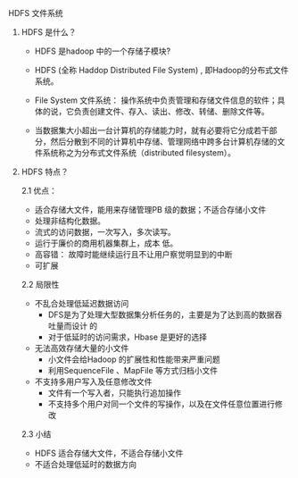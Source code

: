 HDFS 文件系统 

1. HDFS 是什么？

   - HDFS 是hadoop 中的一个存储子模块?

   - HDFS (全称 Haddop Distributed File System) , 即Hadoop的分布式文件系统。

   - File System 文件系统： 操作系统中负责管理和存储文件信息的软件；具体的说，它负责创建文件、存入、读出、修改、转储、删除文件等。

   - 当数据集大小超出一台计算机的存储能力时，就有必要将它分成若干部分，然后分散到不同的计算机中存储、管理网络中跨多台计算机存储的文件系统称之为分布式文件系统（distributed filesystem）。

     

2. HDFS 特点？

   2.1 优点：

   - 适合存储大文件，能用来存储管理PB 级的数据；不适合存储小文件
   - 处理非结构化数据。
   - 流式的访问数据，一次写入，多次读写。
   - 运行于廉价的商用机器集群上，成本 低。
   - 高容错： 故障时能继续运行且不让用户察觉明显到的中断
   - 可扩展

   2.2 局限性

   - 不乱合处理低延迟数据访问
     - DFS是为了处理大型数据集分析任务的，主要是为了达到高的数据吞吐量而设计 的
     - 对于低延时的访问需求，Hbase 是更好的选择
   - 无法高效存储大量的小文件
     - 小文件会给Hadoop 的扩展性和性能带来严重问题
     - 利用SequenceFile 、MapFile 等方式归档小文件
   - 不支持多用户写入及任意修改文件
     - 文件有一个写入者，只能执行追加操作
     -  不支持多个用户对同一个文件的写操作，以及在文件任意位置进行修改

   2.3  小结

   - HDFS 适合存储大文件，不适合存储小文件
   - 不适合处理低延时的数据方向

   


